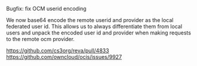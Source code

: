 Bugfix: fix OCM userid encoding

We now base64 encode the remote userid and provider as the local federated user id. This allows us to always differentiate them from local users and unpack the encoded user id and provider when making requests to the remote ocm provider.

https://github.com/cs3org/reva/pull/4833
https://github.com/owncloud/ocis/issues/9927

